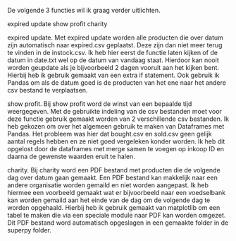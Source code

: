 De volgende 3 functies wil ik graag verder uitlichten.

expired update
show profit
charity

expired update.
Met expired update worden alle producten die over datum zijn automatisch naar expired.csv geplaatst. Deze zijn dan niet meer terug te vinden in de instock.csv. Ik heb hier eerst de functie laten kijken of de datum in date.txt wel op de datum van vandaag staat. Hierdoor kan nooit worden geupdate als je bijvoorbeeld 2 dagen vooruit aan het kijken bent. Hierbij heb ik gebruik gemaakt van een extra if statement. Ook gebruik ik Pandas om als de datum goed is de producten van het ene naar het andere csv bestand te verplaatsen.

show profit.
Bij show profit word de winst van een bepaalde tijd weergegeven. Met de gebruikte indeling van de csv bestanden moet voor deze functie gebruik gemaakt worden van 2 verschillende csv bestanden. Ik heb gekozen om over het algemeen gebruik te maken van Dataframes met Pandas. Het probleem was hier dat bought.csv en sold.csv geen gelijk aantal regels hebben en ze niet goed vergeleken konder worden. Ik heb dit opgelost door de dataframes met merge samen te voegen op inkoop ID en daarna de gewenste waarden eruit te halen.

charity.
Bij charity word een PDF bestand met producten die de volgende dag over datum gaan gemaakt.
Een PDF bestand kan makkelijk naar een andere organisatie worden gemaild en niet worden aangepast. Ik  heb hiermee een voorbeeld gemaakt wat er bijvoorbeeld naar een voedselbank kan worden gemaild aan het einde van de dag om de volgende dag te worden opgehaald. Hierbij heb ik gebruik gemaakt van matplotlib om een tabel te maken die via een speciale module naar PDF kan worden omgezet. Dit PDF bestand word automatisch opgeslagen in een gemaakte folder in de superpy folder.